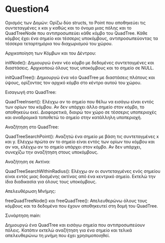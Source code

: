 # Question4

Ορισμός των Δομών: Ορίζω δύο structs, το Point που αποθηκεύει τις συντεταγμένες x και y καθώς και το όνομα μιας πόλης και το QuadTreeNode που αντιπροσωπεύει κάθε κόμβο του QuadTree. Κάθε κόμβος έχει ένα σημείο και τέσσερις υποκόμβους, αντιπροσωπεύοντας τα τέσσερα τεταρτημόρια του διαχωρισμού του χώρου.


Αρχικοποίηση των Κόμβων και του Δέντρου:

initNode(): Δημιουργώ έναν νέο κόμβο με δεδομένες συντεταγμένες και διαστάσεις. Αρχικοποιώ όλους τους υποκόμβους και το σημείο σε NULL.

initQuadTree(): Δημιουργώ ένα νέο QuadTree με διαστάσεις πλάτους και ύψους, ορίζοντας τον αρχικό κόμβο στο κέντρο αυτού του χώρου.


Εισαγωγή στο QuadTree:

QuadTreeInsert(): Ελέγχω αν το σημείο που θέλω να εισάγω είναι εντός των ορίων του κόμβου. Αν δεν υπάρχει άλλο σημείο στον κόμβο, το αποθηκεύω εκεί. Διαφορετικά, διαιρώ τον χώρο σε τέσσερις υποπεριοχές και αναδρομικά τοποθετώ το σημείο στην κατάλληλη υποπεριοχή.


Αναζήτηση στο QuadTree:

QuadTreeSearchPoint(): Αναζητώ ένα σημείο με βάση τις συντεταγμένες x και y. Ελέγχω πρώτα αν το σημείο είναι εντός των ορίων του κόμβου και αν ναι, ελέγχω αν το σημείο υπάρχει στον κόμβο. Αν δεν υπάρχει, συνεχίζω την αναζήτηση στους υποκόμβους.


Αναζήτηση σε Ακτίνα:

QuadTreeSearchWithinRadius(): Ελέγχω αν οι συντεταγμένες ενός σημείου είναι εντός μιας δοσμένης ακτίνας από ένα κεντρικό σημείο. Εκτελώ την ίδια διαδικασία για όλους τους υποκόμβους.


Απελευθέρωση Μνήμης:

freeQuadTreeNode() και freeQuadTree(): Απελευθερώνω όλους τους κόμβους και τα δεδομένα που έχουν αποθηκευτεί στη δομή του QuadTree.


Συνάρτηση main:

Δημιουργώ ένα QuadTree και εισάγω σημεία που αντιπροσωπεύουν πόλεις. Κατόπιν εκτελώ αναζήτηση για ένα σημείο και τελικά απελευθερώνω τη μνήμη που έχει χρησιμοποιηθεί.